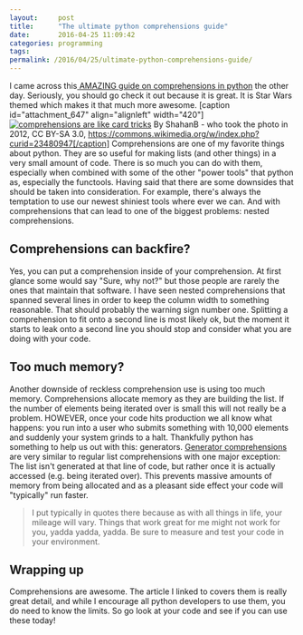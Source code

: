 ```yaml
---
layout:     post
title:      "The ultimate python comprehensions guide"
date:       2016-04-25 11:09:42
categories: programming
tags:  
permalink: /2016/04/25/ultimate-python-comprehensions-guide/
---
```

I came across this[ AMAZING guide on comprehensions in python](https://gist.github.com/bearfrieze/a746c6f12d8bada03589) the other day. Seriously, you should go check it out because it is great. It is Star Wars themed which makes it that much more awesome. [caption id="attachment_647" align="alignleft" width="420"][![comprehensions are like card tricks](https://ironboundsoftware.com/blog/wp-content/uploads/2016/04/Display_Card_Flourish-420x349.jpg)](https://ironboundsoftware.com/blog/wp-content/uploads/2016/04/Display_Card_Flourish.jpg) By ShahanB - who took the photo in 2012, CC BY-SA 3.0, https://commons.wikimedia.org/w/index.php?curid=23480947[/caption] Comprehensions are one of my favorite things about python. They are so useful for making lists (and other things) in a very small amount of code. There is so much you can do with them, especially when combined with some of the other "power tools" that python as, especially the functools. Having said that there are some downsides that should be taken into consideration. For example, there's always the temptation to use our newest shiniest tools where ever we can. And with comprehensions that can lead to one of the biggest problems: nested comprehensions. 

## Comprehensions can backfire?

Yes, you can put a comprehension inside of your comprehension. At first glance some would say "Sure, why not?" but those people are rarely the ones that maintain that software. I have seen nested comprehensions that spanned several lines in order to keep the column width to something reasonable. That should probably the warning sign number one. Splitting a comprehension to fit onto a second line is most likely ok, but the moment it starts to leak onto a second line you should stop and consider what you are doing with your code. 

## Too much memory?

Another downside of reckless comprehension use is using too much memory. Comprehensions allocate memory as they are building the list. If the number of elements being iterated over is small this will not really be a problem. HOWEVER, once your code hits production we all know what happens: you run into a user who submits something with 10,000 elements and suddenly your system grinds to a halt. Thankfully python has something to help us out with this: generators. [Generator comprehensions](https://wiki.python.org/moin/Generators) are very similar to regular list comprehensions with one major exception: The list isn't generated at that line of code, but rather once it is actually accessed (e.g. being iterated over). This prevents massive amounts of memory from being allocated and as a pleasant side effect your code will "typically" run faster. 

> I put typically in quotes there because as with all things in life, your mileage will vary. Things that work great for me might not work for you, yadda yadda, yadda. Be sure to measure and test your code in your environment.

## Wrapping up

Comprehensions are awesome. The article I linked to covers them is really great detail, and while I encourage all python developers to use them, you do need to know the limits. So go look at your code and see if you can use these today!

